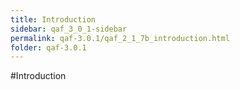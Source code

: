 ```yaml
---
title: Introduction
sidebar: qaf_3_0_1-sidebar
permalink: qaf-3.0.1/qaf_2_1_7b_introduction.html
folder: qaf-3.0.1
---
```

#Introduction